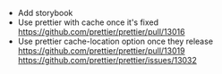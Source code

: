 - Add storybook
- Use prettier with cache once it's fixed https://github.com/prettier/prettier/pull/13016
- Use prettier cache-location option once they release https://github.com/prettier/prettier/pull/13019 https://github.com/prettier/prettier/issues/13032
